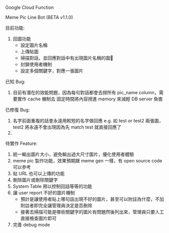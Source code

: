 Google Cloud Function

Meme Pic Line Bot (BETA v1.1.0)

目前功能:
1. 回圖功能
    - 設定圖片名稱
    - 上傳貼圖
    - 掃描對話，並回應對話中有出現圖片名稱的圖
    - 封鎖使用者機制
    - 設定多個關鍵字，對應一張圖片

已知 Bug:
1. 目前有潛在的效能問題，因為每句對話都會去撈所有 pic_name column，需要實作 cache 機制去
   固定時間將內容撈進 memory 來減輕 DB server 負擔


已修復 Bug:
1. 名字前面重複的話會永遠用較短的名字做回應
e.g. 如 test or test2 兩張圖，test2 將永遠不會出現因為先 match test 就直接回應了
2. 


待實作 Feature:
1. 統一輸出圖片大小，避免輸出過大尺寸圖片，優化使用者體驗
2. meme pic 製作功能，效果預期跟 meme gen 一樣，有 open source code 可以參考 
3. 貼 URL 也可以上傳的功能
4. 刪除圖片或刪除關鍵字
5. System Table 用以控制回話等等的功能
6. 讓 user report 不好的圖片機制
    - 預計是讓使用者貼上哪句話出現不好的圖片，甚至可以附註為什麼，不加附註者即完全讓管理員決定是否刪除
    - 接著去掃描可能是哪些關鍵字的圖片有問題然後列出來，管理員只要人工直接檢查圖片即可
7. 完善 debug mode